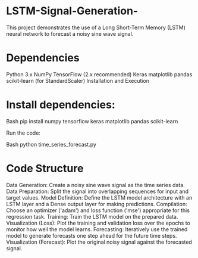 # LSTM-Signal-Generation-

This project demonstrates the use of a Long Short-Term Memory (LSTM) neural network to forecast a noisy sine wave signal.

# Dependencies

Python 3.x
NumPy
TensorFlow (2.x recommended)
Keras
matplotlib
pandas
scikit-learn (for StandardScaler)
Installation and Execution

# Install dependencies:

Bash
pip install numpy tensorflow keras matplotlib pandas scikit-learn

 Run the code:

Bash
python time_series_forecast.py 


 # Code Structure

Data Generation: Create a noisy sine wave signal as the time series data.
Data Preparation: Split the signal into overlapping sequences for input and target values.
Model Definition: Define the LSTM model architecture with an LSTM layer and a Dense output layer for making predictions.
Compilation: Choose an optimizer ('adam') and loss function ('mse') appropriate for this regression task.
Training: Train the LSTM model on the prepared data.
Visualization (Loss): Plot the training and validation loss over the epochs to monitor how well the model learns.
Forecasting: Iteratively use the trained model to generate forecasts one step ahead for the future time steps.
Visualization (Forecast): Plot the original noisy signal against the forecasted signal.

